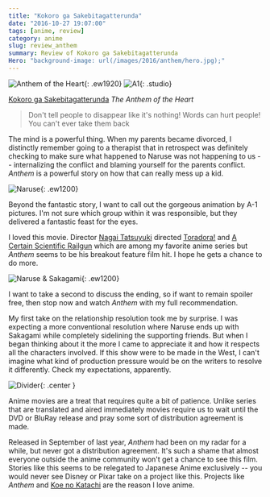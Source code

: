 ```yaml
---
title: "Kokoro ga Sakebitagatterunda"
date: "2016-10-27 19:07:00"
tags: [anime, review]
category: anime
slug: review_anthem
summary: Review of Kokoro ga Sakebitagatterunda
Hero: "background-image: url(/images/2016/anthem/hero.jpg);"
---
```


![Anthem of the Heart]({filename}/images/2016/anthem/title.jpg){: .ew1920}
![A1]({filename}/images/anime/studios/half/a1.png){: .studio}

[Kokoro ga
Sakebitagatterunda](https://hummingbird.me/anime/kokoro-ga-sakebitagatterunda)
_The Anthem of the Heart_

> Don't tell people to disappear like it's nothing! Words can hurt people! You
> can't ever take them back

The mind is a powerful thing. When my parents became divorced, I distinctly
remember going to a therapist that in retrospect was definitely checking to make
sure what happened to Naruse was not happening to us -- internalizing the
conflict and blaming yourself for the parents conflict. _Anthem_ is a powerful
story on how that can really mess up a kid.

![Naruse]({filename}/images/2016/anthem/naruse.jpg){: .ew1200}

Beyond the fantastic story, I want to call out the gorgeous animation by A-1
pictures. I'm not sure which group within it was responsible, but they delivered
a fantastic feast for the eyes.

I loved this movie. Director [Nagai
Tatsuyuki](https://myanimelist.net/people/8539/Nagai_Tatsuyuki) directed
[Toradora!](https://hummingbird.me/anime/toradora) and [A Certain Scientific
Railgun](https://hummingbird.me/anime/toaru-kagaku-no-railgun) which are among
my favorite anime series but _Anthem_ seems to be his breakout feature film hit.
I hope he gets a chance to do more.

![Naruse & Sakagami]({filename}/images/2016/anthem/pair.jpg){: .ew1200}

I want to take a second to discuss the ending, so if want to remain spoiler
free, then stop now and watch _Anthem_ with my full recommendation.

My first take on the relationship resolution took me by surprise. I was
expecting a more conventional resolution where Naruse ends up with Sakagami
while completely sidelining the supporting friends. But when I began thinking
about it the more I came to appreciate it and how it respects all the characters
involved. If this show were to be made in the West, I can't imagine what kind of
production pressure would be on the writers to resolve it differently. Check my
expectations, apparently.

![Divider]({filename}/images/dividers/heartbeat_half.png){: .center }

Anime movies are a treat that requires quite a bit of patience. Unlike series
that are translated and aired immediately movies require us to wait until the
DVD or BluRay release and pray some sort of distribution agreement is made.

Released in September of last year, _Anthem_ had been on my radar for a while,
but never got a distribution agreement. It's such a shame that almost everyone
outside the anime community won't get a chance to see this film. Stories like
this seems to be relegated to Japanese Anime exclusively -- you would never see
Disney or Pixar take on a project like this. Projects like _Anthem_ and [Koe no
Katachi](https://hummingbird.me/anime/koe-no-katachi) are the reason I love
anime.
